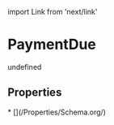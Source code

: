 import Link from 'next/link'
# PaymentDue

undefined

## Properties

<Grid>
* [](/Properties/Schema.org/)

</Grid>

